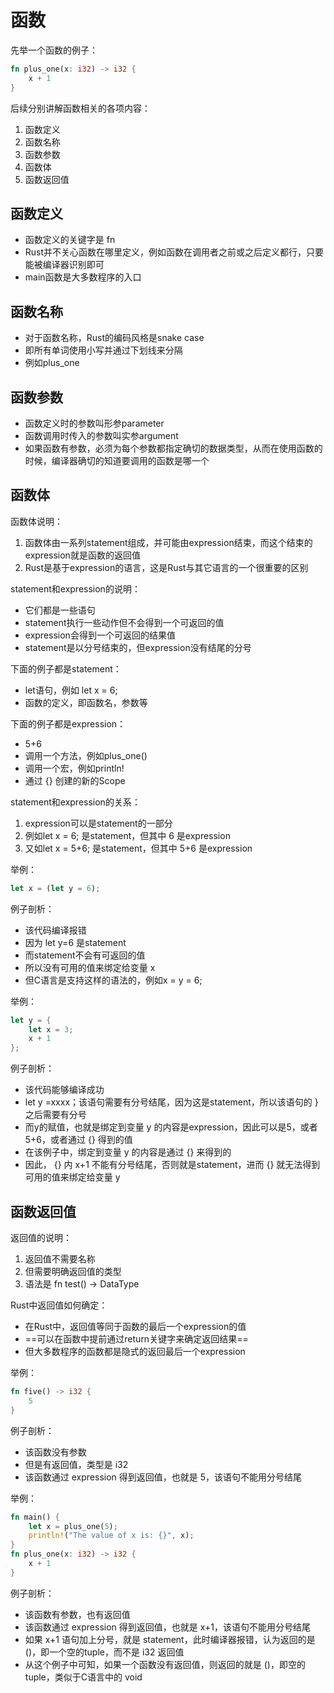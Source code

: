 # 函数

先举一个函数的例子：
```rust
fn plus_one(x: i32) -> i32 {
    x + 1
}
```
后续分别讲解函数相关的各项内容：
1. 函数定义
2. 函数名称
2. 函数参数
3. 函数体
3. 函数返回值

## 函数定义

- 函数定义的关键字是 fn
- Rust并不关心函数在哪里定义，例如函数在调用者之前或之后定义都行，只要能被编译器识别即可
- main函数是大多数程序的入口

## 函数名称

- 对于函数名称，Rust的编码风格是snake case
- 即所有单词使用小写并通过下划线来分隔
- 例如plus_one

## 函数参数

- 函数定义时的参数叫形参parameter
- 函数调用时传入的参数叫实参argument
- 如果函数有参数，必须为每个参数都指定确切的数据类型，从而在使用函数的时候，编译器确切的知道要调用的函数是哪一个

## 函数体

函数体说明：
1. 函数体由一系列statement组成，并可能由expression结束，而这个结束的expression就是函数的返回值
2. Rust是基于expression的语言，这是Rust与其它语言的一个很重要的区别

statement和expression的说明：
- 它们都是一些语句
- statement执行一些动作但不会得到一个可返回的值
- expression会得到一个可返回的结果值
- statement是以分号结束的，但expression没有结尾的分号

下面的例子都是statement：
- let语句，例如 let x = 6;
- 函数的定义，即函数名，参数等

下面的例子都是expression：
 - 5+6
 - 调用一个方法，例如plus_one()
 - 调用一个宏，例如println!
 - 通过 {} 创建的新的Scope

statement和expression的关系：
1. expression可以是statement的一部分
2. 例如let x = 6; 是statement，但其中 6 是expression
3. 又如let x = 5+6; 是statement，但其中 5+6 是expression

举例：
```rust
let x = (let y = 6);
```
例子剖析：
- 该代码编译报错
- 因为 let y=6 是statement
- 而statement不会有可返回的值
- 所以没有可用的值来绑定给变量 x
- 但C语言是支持这样的语法的，例如x = y = 6;

举例：
```rust
let y = {
    let x = 3;
    x + 1
};
```
例子剖析：
- 该代码能够编译成功
- let y =xxxx；该语句需要有分号结尾，因为这是statement，所以该语句的 } 之后需要有分号
- 而y的赋值，也就是绑定到变量 y 的内容是expression，因此可以是5，或者5+6，或者通过 {} 得到的值
- 在该例子中，绑定到变量 y 的内容是通过 {} 来得到的
- 因此， {} 内 x+1 不能有分号结尾，否则就是statement，进而 {} 就无法得到可用的值来绑定给变量 y

## 函数返回值

返回值的说明：
1. 返回值不需要名称
2. 但需要明确返回值的类型
3. 语法是 fn test() -> DataType

Rust中返回值如何确定：
- 在Rust中，返回值等同于函数的最后一个expression的值
- ==可以在函数中提前通过return关键字来确定返回结果==
- 但大多数程序的函数都是隐式的返回最后一个expression

举例：
```rust
fn five() -> i32 {
    5
}
```
例子剖析：
- 该函数没有参数
- 但是有返回值，类型是 i32
- 该函数通过 expression 得到返回值，也就是 5，该语句不能用分号结尾

举例：
```rust
fn main() {
    let x = plus_one(5);
    println!("The value of x is: {}", x);
}
fn plus_one(x: i32) -> i32 {
    x + 1
}
```
例子剖析：
- 该函数有参数，也有返回值
- 该函数通过 expression 得到返回值，也就是 x+1，该语句不能用分号结尾
- 如果 x+1 语句加上分号，就是 statement，此时编译器报错，认为返回的是()，即一个空的tuple，而不是 i32 返回值
- 从这个例子中可知，如果一个函数没有返回值，则返回的就是 ()，即空的tuple，类似于C语言中的 void
